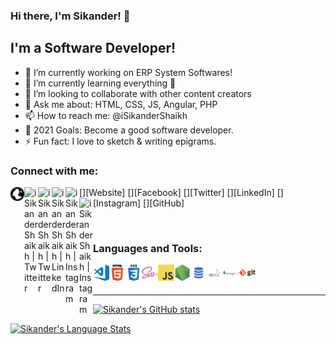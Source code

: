 ### Hi there, I'm Sikander! 👋

## I'm a Software Developer!

- 🔭 I’m currently working on ERP System Softwares!
- 🌱 I’m currently learning everything 🤣
- 👯 I’m looking to collaborate with other content creators
- 💬 Ask me about: HTML, CSS, JS, Angular, PHP
- 📫 How to reach me: @iSikanderShaikh
- 🥅 2021 Goals: Become a good software developer.
- ⚡ Fun fact: I love to sketch & writing epigrams.

### Connect with me:

[<img align="left" alt="Sikander Shaikh - Portfolio" width="22px" src="https://raw.githubusercontent.com/iconic/open-iconic/master/svg/globe.svg" />][Website]
[<img align="left" alt="iSikanderShaikh | Twitter" width="22px" src="https://cdn.jsdelivr.net/npm/simple-icons@v3/icons/twitter.svg" />][Facebook]
[<img align="left" alt="iSikanderShaikh | Twitter" width="22px" src="https://cdn.jsdelivr.net/npm/simple-icons@v3/icons/twitter.svg" />][Twitter]
[<img align="left" alt="iSikanderShaikh | LinkedIn" width="22px" src="https://cdn.jsdelivr.net/npm/simple-icons@v3/icons/linkedin.svg" />][LinkedIn]
[<img align="left" alt="iSikanderShaikh | Instagram" width="22px" src="https://cdn.jsdelivr.net/npm/simple-icons@v3/icons/instagram.svg" />][Instagram]
[<img align="left" alt="iSikanderShaikh | Instagram" width="22px" src="https://cdn.jsdelivr.net/npm/simple-icons@v3/icons/github.svg" />][GitHub]

<br />

### Languages and Tools:

<img align="left" alt="Visual Studio Code" width="26px" src="https://raw.githubusercontent.com/github/explore/80688e429a7d4ef2fca1e82350fe8e3517d3494d/topics/visual-studio-code/visual-studio-code.png" />
<img align="left" alt="HTML5" width="26px" src="https://raw.githubusercontent.com/github/explore/80688e429a7d4ef2fca1e82350fe8e3517d3494d/topics/html/html.png" />
<img align="left" alt="CSS3" width="26px" src="https://raw.githubusercontent.com/github/explore/80688e429a7d4ef2fca1e82350fe8e3517d3494d/topics/css/css.png" />
<img align="left" alt="Sass" width="26px" src="https://raw.githubusercontent.com/github/explore/80688e429a7d4ef2fca1e82350fe8e3517d3494d/topics/sass/sass.png" />
<img align="left" alt="JavaScript" width="26px" src="https://raw.githubusercontent.com/github/explore/80688e429a7d4ef2fca1e82350fe8e3517d3494d/topics/javascript/javascript.png" />
<img align="left" alt="Node.js" width="26px" src="https://raw.githubusercontent.com/github/explore/80688e429a7d4ef2fca1e82350fe8e3517d3494d/topics/nodejs/nodejs.png" />
<img align="left" alt="SQL" width="26px" src="https://raw.githubusercontent.com/github/explore/80688e429a7d4ef2fca1e82350fe8e3517d3494d/topics/sql/sql.png" />
<img align="left" alt="MySQL" width="26px" src="https://raw.githubusercontent.com/github/explore/80688e429a7d4ef2fca1e82350fe8e3517d3494d/topics/mysql/mysql.png" />
<img align="left" alt="MongoDB" width="26px" src="https://raw.githubusercontent.com/github/explore/80688e429a7d4ef2fca1e82350fe8e3517d3494d/topics/mongodb/mongodb.png" />
<img align="left" alt="Git" width="26px" src="https://raw.githubusercontent.com/github/explore/80688e429a7d4ef2fca1e82350fe8e3517d3494d/topics/git/git.png" />

<br />
<br />

---

[![Sikander's GitHub stats](https://github-readme-stats.vercel.app/api?username=iSikanderShaikh)](https://github.com/iSikanderShaikh/github-readme-stats)

[![Sikander's Language Stats](https://github-readme-stats.vercel.app/api/top-langs/?username=iSikanderShaikh&hide=javascript,html)](https://github.com/iSikanderShaikh/github-readme-stats)

